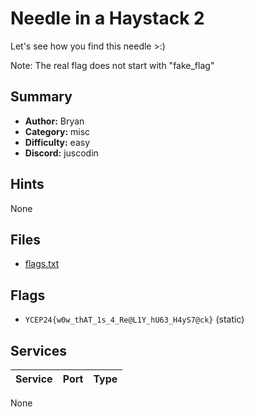 # Needle in a Haystack 2
Let's see how you find this needle >:)

Note: The real flag does not start with "fake_flag"

## Summary
- **Author:** Bryan
- **Category:** misc
- **Difficulty:** easy
- **Discord:** juscodin

## Hints
None

## Files
- [flags.txt](dist\flags.txt)

## Flags
- `YCEP24{w0w_thAT_1s_4_Re@L1Y_hU63_H4yS7@ck}` (static)

## Services
| Service | Port | Type |
| ------- | ---- | ---- |
None
